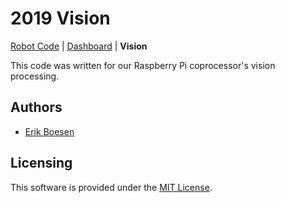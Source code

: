 # 2019 Vision
[Robot Code](https://github.com/frc1418/2019-robot) | [Dashboard](https://github.com/frc1418/2019-dashboard) | **Vision**

This code was written for our Raspberry Pi coprocessor's vision processing.

## Authors
* [Erik Boesen](https://github.com/ErikBoesen)

## Licensing
This software is provided under the [MIT License](LICENSE).
